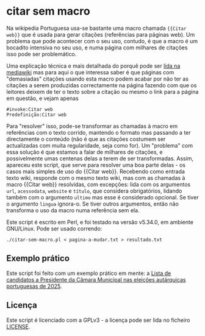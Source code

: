 # citar sem macro

Na wikipedia Portuguesa usa-se bastante uma macro chamada `{{Citar web}}` que é
usada para gerar citações (referências para páginas web). Um problema que pode
acontecer com o seu uso, contudo, é que a macro é um bocadito intensiva no seu
uso, e numa página com milhares de citações isso pode ser problemático.

Uma explicação técnica e mais detalhada do porquê pode ser [lida na
mediawiki](https://www.mediawiki.org/wiki/Manual:Template_limits#Expensive_parser_function_calls)
mas para aqui o que interessa saber é que páginas com "demasiadas" citações
usando esta macro podem acabar por não ter as citações a serem produzidas
correctamente na página fazendo com que os leitores deixem de ter o texto sobre
a citação ou mesmo o link para a página em questão, e vejam apenas
```
#invoke:Citar web
Predefinição:Citar web
```

Para "resolver" isso, pode-se transformar as chamadas à macro em referências
com o texto corrido, mantendo o formato mas passando a ter directamente o
conteúdo (não é que as citações costumem ser actualizadas com muita
regularidade, seja como for). Um "problema" com essa solução é que estamos a
falar de milhares de citações, e possivelmente umas centenas delas a terem de
ser transformadas. Assim, apareceu este script, que serve para resolver uma boa
parte delas - os casos mais simples de uso do {{Citar web}}. Recebendo como
entrada texto wiki, responde com o mesmo texto wiki, mas com as chamadas à
macro {{Citar web}} resolvidas, com excepções: lida com os argumentos `url`,
`acessodata`, `website` e `título`, que considera obrigatórios, lidando também
com o argumento `ultimo` mas esse é considerado opcional. Se tiver o argumento
`lingua` ignora-o. Se tiver outros argumentos, então não transforma o uso da
macro numa referência sem ela.

Este script é escrito em Perl, e foi testado na versão v5.34.0, em ambiente
GNU/Linux. Pode ser usado correndo:
```
./citar-sem-macro.pl < pagina-a-mudar.txt > resultado.txt
```

## Exemplo prático

Este script foi feito com um exemplo prático em mente: a [Lista de candidatos a
Presidente da Câmara Municipal nas eleições autárquicas portuguesas de
2025](https://pt.wikipedia.org/wiki/Lista_de_candidatos_a_Presidente_da_C%C3%A2mara_Municipal_nas_elei%C3%A7%C3%B5es_aut%C3%A1rquicas_portuguesas_de_2025).

## Licença

Este script é licenciado com a GPLv3 - a licença pode ser lida no ficheiro
[LICENSE](LICENSE). 
